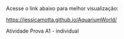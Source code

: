 Acesse o link abaixo para melhor visualização: 

https://jessicamotta.github.io/AquariumWorld/

Atividade Prova A1 -  individual
